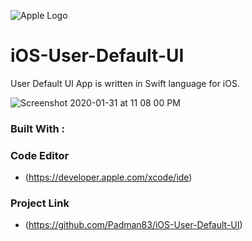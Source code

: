 ![Apple Logo](https://user-images.githubusercontent.com/45048950/73131198-bca1e580-4041-11ea-8f8d-ebfd844f0e64.png) 

# iOS-User-Default-UI
User Default UI App is written in Swift language for iOS.

![Screenshot 2020-01-31 at 11 08 00 PM](https://user-images.githubusercontent.com/45048950/73608693-0ae65400-4601-11ea-932f-cc34e5c4f6d2.png)

### Built With :

### Code Editor

* (https://developer.apple.com/xcode/ide)

### Project Link

* (https://github.com/Padman83/iOS-User-Default-UI)

